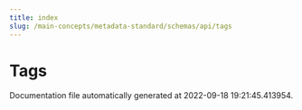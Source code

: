 ```yaml
---
title: index
slug: /main-concepts/metadata-standard/schemas/api/tags
---
```


# Tags

Documentation file automatically generated at 2022-09-18 19:21:45.413954.
